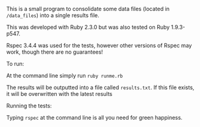 This is a small program to consolidate some data files (located in ```/data_files```) into a single results file.

This was developed with Ruby 2.3.0 but was also tested on Ruby 1.9.3-p547.

Rspec 3.4.4 was used for the tests, however other versions of Rspec may work, though there are no guarantees!

To run:

At the command line simply run ```ruby runme.rb```

The results will be outputted into a file called ```results.txt```. If this file exists, it will be overwritten with the latest results

Running the tests:

Typing ```rspec``` at the command line is all you need for green happiness.